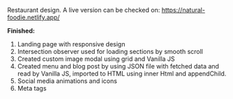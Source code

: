 Restaurant design. A live version can be checked on: https://natural-foodie.netlify.app/


<strong>Finished:</strong>

1. Landing page with responsive design<br>
2. Intersection observer used for loading sections by smooth scroll<br>
3. Created custom image modal using grid and Vanilla JS<br>
4. Created menu and blog post by using JSON file with fetched data and read by Vanilla JS, imported to HTML using inner Html and appendChild.<br>
5. Social media animations and icons
6. Meta tags
